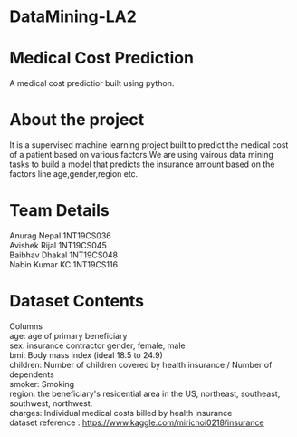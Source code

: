 # DataMining-LA2
# Medical Cost Prediction
A medical cost predictior built using python. 
# About the project
It is a supervised machine learning project built to predict the medical cost of a patient based on various factors.We are using vairous data mining tasks to build a model that predicts the insurance amount based on the factors line age,gender,region etc.
# Team Details
Anurag Nepal 1NT19CS036</br>
Avishek Rijal 1NT19CS045</br>
Baibhav Dhakal 1NT19CS048</br>
Nabin Kumar KC 1NT19CS116</br>
# Dataset Contents
Columns </br>
age: age of primary beneficiary </br>
sex: insurance contractor gender, female, male </br>
bmi: Body mass index (ideal 18.5 to 24.9)</br>
children: Number of children covered by health insurance / Number of dependents </br>
smoker: Smoking </br>
region: the beneficiary's residential area in the US, northeast, southeast, southwest, northwest. </br>
charges: Individual medical costs billed by health insurance </br>
dataset reference : https://www.kaggle.com/mirichoi0218/insurance </br>
